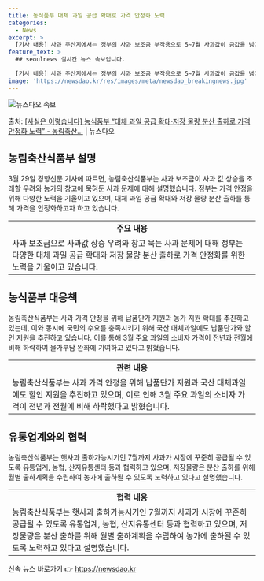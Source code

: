 ```yaml
---
title: 농식품부 대체 과일 공급 확대로 가격 안정화 노력
categories:
  - News
excerpt: >
  [기사 내용] 사과 주산지에서는 정부의 사과 보조금 부작용으로 5~7월 사과값이 금값을 넘어 다이아몬드값이 …
feature_text: >
  ## seoulnews 실시간 뉴스 속보입니다.

  [기사 내용] 사과 주산지에서는 정부의 사과 보조금 부작용으로 5~7월 사과값이 금값을 넘어 다이아몬드값이 …
image: 'https://newsdao.kr/res/images/meta/newsdao_breakingnews.jpg'
---
```


![뉴스다오 속보](https://newsdao.kr/res/images/meta/newsdao_breakingnews.jpg)

<p>출처: <a href="https://newsdao.kr/3479" rel="dofollow">[사실은 이렇습니다] 농식품부 “대체 과일 공급 확대·저장 물량 분산 출하로 가격 안정화 노력” - 농림축산…</a> | 뉴스다오</p>

<h2 data-ke-size="size26">농림축산식품부 설명</h2>
<p data-ke-size="size16">3월 29일 경향신문 기사에 따르면, 농림축산식품부는 사과 보조금이 사과 값 상승을 초래할 우려와 농가의 창고에 묵혀둔 사과 문제에 대해 설명했습니다. 정부는 가격 안정을 위해 다양한 노력을 기울이고 있으며, 대체 과일 공급 확대와 저장 물량 분산 출하를 통해 가격을 안정화하고자 하고 있습니다.</p>

<table>
  <tr>
    <td style="text-align: center; height: 17px;"><b>주요 내용</b></td>
  </tr>
  <tr>
    <td>사과 보조금으로 사과값 상승 우려와 창고 묵는 사과 문제에 대해 정부는 다양한 대체 과일 공급 확대와 저장 물량 분산 출하로 가격 안정화를 위한 노력을 기울이고 있습니다.</td>
  </tr>
</table>

<h2 data-ke-size="size26">농식품부 대응책</h2>
<p data-ke-size="size16">농림축산식품부는 사과 가격 안정을 위해 납품단가 지원과 농가 지원 확대를 추진하고 있는데, 이와 동시에 국민의 수요를 충족시키기 위해 국산 대체과일에도 납품단가와 할인 지원을 추진하고 있습니다. 이를 통해 3월 주요 과일의 소비자 가격이 전년과 전월에 비해 하락하여 물가부담 완화에 기여하고 있다고 밝혔습니다.</p>

<table>
  <tr>
    <td style="text-align: center; height: 17px;"><b>관련 내용</b></td>
  </tr>
  <tr>
    <td>농림축산식품부는 사과 가격 안정을 위해 납품단가 지원과 국산 대체과일에도 할인 지원을 추진하고 있으며, 이로 인해 3월 주요 과일의 소비자 가격이 전년과 전월에 비해 하락했다고 밝혔습니다.</td>
  </tr>
</table>

<h2 data-ke-size="size26">유통업계와의 협력</h2>
<p data-ke-size="size16">농림축산식품부는 햇사과 출하가능시기인 7월까지 사과가 시장에 꾸준히 공급될 수 있도록 유통업계, 농협, 산지유통센터 등과 협력하고 있으며, 저장물량은 분산 출하를 위해 월별 출하계획을 수립하여 농가에 출하될 수 있도록 노력하고 있다고 설명했습니다.</p>

<table>
  <tr>
    <td style="text-align: center; height: 17px;"><b>협력 내용</b></td>
  </tr>
  <tr>
    <td>농림축산식품부는 햇사과 출하가능시기인 7월까지 사과가 시장에 꾸준히 공급될 수 있도록 유통업계, 농협, 산지유통센터 등과 협력하고 있으며, 저장물량은 분산 출하를 위해 월별 출하계획을 수립하여 농가에 출하될 수 있도록 노력하고 있다고 설명했습니다.</td>
  </tr>
</table> 

신속 뉴스 바로가기 👉 <a href="https://newsdao.kr" rel="dofollow">https://newsdao.kr</a>


